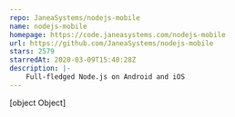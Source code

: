 ```yaml
---
repo: JaneaSystems/nodejs-mobile
name: nodejs-mobile
homepage: https://code.janeasystems.com/nodejs-mobile
url: https://github.com/JaneaSystems/nodejs-mobile
stars: 2579
starredAt: 2020-03-09T15:40:28Z
description: |-
    Full-fledged Node.js on Android and iOS
---
```


[object Object]

